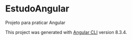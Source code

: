 # EstudoAngular

Projeto para praticar Angular

This project was generated with [Angular CLI](https://github.com/angular/angular-cli) version 8.3.4.

